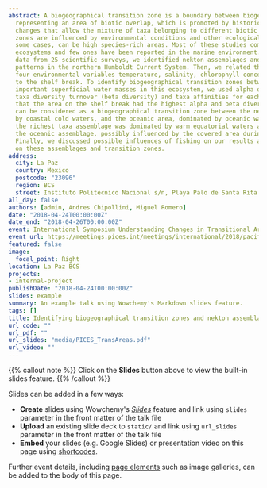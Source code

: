 ```yaml
---
abstract: A biogeographical transition zone is a boundary between biogeographical regions, 
  representing an area of biotic overlap, which is promoted by historical and ecological 
  changes that allow the mixture of taxa belonging to different biotic components. These 
  zones are influenced by environmental conditions and other ecological factors, and, in 
  some cases, can be high species-rich areas. Most of these studies come from terrestrial 
  ecosystems and few ones have been reported in the marine environment. Using taxa composition 
  data from 25 scientific surveys, we identified nekton assemblages and spatial diversity 
  patterns in the northern Humboldt Current System. Then, we related these assemblages with 
  four environmental variables temperature, salinity, chlorophyll concentration and distance 
  to the shelf break. To identify biogeographical transition zones between the three most 
  important superficial water masses in this ecosystem, we used alpha diversity gradients, 
  taxa diversity turnover (beta diversity) and taxa affinities for each water mass. We found 
  that the area on the shelf break had the highest alpha and beta diversity, and therefore it 
  can be considered as a biogeographical transition zone between the neritic area, dominated 
  by coastal cold waters, and the oceanic area, dominated by oceanic waters. On the other side, 
  the richest taxa assemblage was dominated by warm equatorial waters and the least rich one was 
  the oceanic assemblage, possibly influenced by the covered area during scientific surveys. 
  Finally, we discussed possible influences of fishing on our results and climate change impacts 
  on these assemblages and transition zones.
address:
  city: La Paz
  country: Mexico
  postcode: "23096"
  region: BCS
  street: Instituto Politécnico Nacional s/n, Playa Palo de Santa Rita Sur
all_day: false
authors: [admin, Andres Chipollini, Miguel Romero]
date: "2018-04-24T00:00:00Z"
date_end: "2018-04-26T00:00:00Z"
event: International Symposium Understanding Changes in Transitional Areas of the Pacific
event_url: https://meetings.pices.int/meetings/international/2018/pacific-ta/scope
featured: false
image:
  focal_point: Right
location: La Paz BCS
projects:
- internal-project
publishDate: "2018-04-24T00:00:00Z"
slides: example
summary: An example talk using Wowchemy's Markdown slides feature.
tags: []
title: Identifying biogeographical transition zones and nekton assemblages in the northern Humboldt Current System
url_code: ""
url_pdf: ""
url_slides: "media/PICES_TransAreas.pdf"
url_video: ""
---
```


{{% callout note %}}
Click on the **Slides** button above to view the built-in slides feature.
{{% /callout %}}

Slides can be added in a few ways:

- **Create** slides using Wowchemy's [*Slides*](https://wowchemy.com/docs/managing-content/#create-slides) feature and link using `slides` parameter in the front matter of the talk file
- **Upload** an existing slide deck to `static/` and link using `url_slides` parameter in the front matter of the talk file
- **Embed** your slides (e.g. Google Slides) or presentation video on this page using [shortcodes](https://wowchemy.com/docs/writing-markdown-latex/).

Further event details, including [page elements](https://wowchemy.com/docs/writing-markdown-latex/) such as image galleries, can be added to the body of this page.
